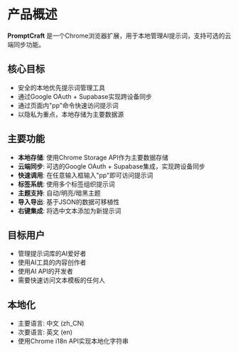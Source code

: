 # 产品概述

**PromptCraft** 是一个Chrome浏览器扩展，用于本地管理AI提示词，支持可选的云端同步功能。

## 核心目标
- 安全的本地优先提示词管理工具
- 通过Google OAuth + Supabase实现跨设备同步
- 通过页面内"pp"命令快速访问提示词
- 以隐私为重点，本地存储为主要数据源

## 主要功能
- **本地存储**: 使用Chrome Storage API作为主要数据存储
- **云端同步**: 可选的Google OAuth + Supabase集成，实现跨设备同步
- **快速调用**: 在任意输入框输入"pp"即可访问提示词
- **标签系统**: 使用多个标签组织提示词
- **主题支持**: 自动/明亮/暗黑主题
- **导入导出**: 基于JSON的数据可移植性
- **右键集成**: 将选中文本添加为新提示词

## 目标用户
- 管理提示词库的AI爱好者
- 使用AI工具的内容创作者
- 使用AI API的开发者
- 需要快速访问文本模板的任何人

## 本地化
- 主要语言: 中文 (zh_CN)
- 次要语言: 英文 (en)
- 使用Chrome i18n API实现本地化字符串